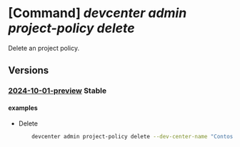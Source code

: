 # [Command] _devcenter admin project-policy delete_

Delete an project policy.

## Versions

### [2024-10-01-preview](/Resources/mgmt-plane/L3N1YnNjcmlwdGlvbnMve30vcmVzb3VyY2Vncm91cHMve30vcHJvdmlkZXJzL21pY3Jvc29mdC5kZXZjZW50ZXIvZGV2Y2VudGVycy97fS9wcm9qZWN0cG9saWNpZXMve30=/2024-10-01-preview.xml) **Stable**

<!-- mgmt-plane /subscriptions/{}/resourcegroups/{}/providers/microsoft.devcenter/devcenters/{}/projectpolicies/{} 2024-10-01-preview -->

#### examples

- Delete
    ```bash
        devcenter admin project-policy delete --dev-center-name "Contoso" --project-policy-name "DevOnlyResources" --resource-group "rg1"
    ```
